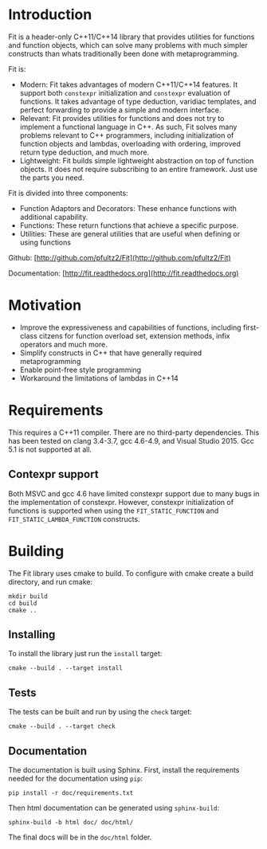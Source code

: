 
Introduction
============

Fit is a header-only C++11/C++14 library that provides utilities for functions and function objects, which can solve many problems with much simpler constructs than whats traditionally been done with metaprogramming.

Fit is:

- Modern: Fit takes advantages of modern C++11/C++14 features. It support both `constexpr` initialization and `constexpr` evaluation of functions. It takes advantage of type deduction, varidiac templates, and perfect forwarding to provide a simple and modern interface. 
- Relevant: Fit provides utilities for functions and does not try to implement a functional language in C++. As such, Fit solves many problems relevant to C++ programmers, including initialization of function objects and lambdas, overloading with ordering, improved return type deduction, and much more.
- Lightweight: Fit builds simple lightweight abstraction on top of function objects. It does not require subscribing to an entire framework. Just use the parts you need.

Fit is divided into three components:

* Function Adaptors and Decorators: These enhance functions with additional capability.
* Functions: These return functions that achieve a specific purpose.
* Utilities: These are general utilities that are useful when defining or using functions

Github: [http://github.com/pfultz2/Fit](http://github.com/pfultz2/Fit)

Documentation: [http://fit.readthedocs.org](http://fit.readthedocs.org)

Motivation
==========

- Improve the expressiveness and capabilities of functions, including first-class citzens for function overload set, extension methods, infix operators and much more.
- Simplify constructs in C++ that have generally required metaprogramming
- Enable point-free style programming
- Workaround the limitations of lambdas in C++14

Requirements
============

This requires a C++11 compiler. There are no third-party dependencies. This has been tested on clang 3.4-3.7, gcc 4.6-4.9, and Visual Studio 2015. Gcc 5.1 is not supported at all.

Contexpr support
----------------

Both MSVC and gcc 4.6 have limited constexpr support due to many bugs in the implementation of constexpr. However, constexpr initialization of functions is supported when using the `FIT_STATIC_FUNCTION` and `FIT_STATIC_LAMBDA_FUNCTION` constructs.

Building
========

The Fit library uses cmake to build. To configure with cmake create a build directory, and run cmake:

    mkdir build
    cd build
    cmake ..

Installing
----------

To install the library just run the `install` target:

    cmake --build . --target install

Tests
-----

The tests can be built and run by using the `check` target:

    cmake --build . --target check

Documentation
-------------

The documentation is built using Sphinx. First, install the requirements needed for the documentation using `pip`:

    pip install -r doc/requirements.txt

Then html documentation can be generated using `sphinx-build`:

    sphinx-build -b html doc/ doc/html/

The final docs will be in the `doc/html` folder.

